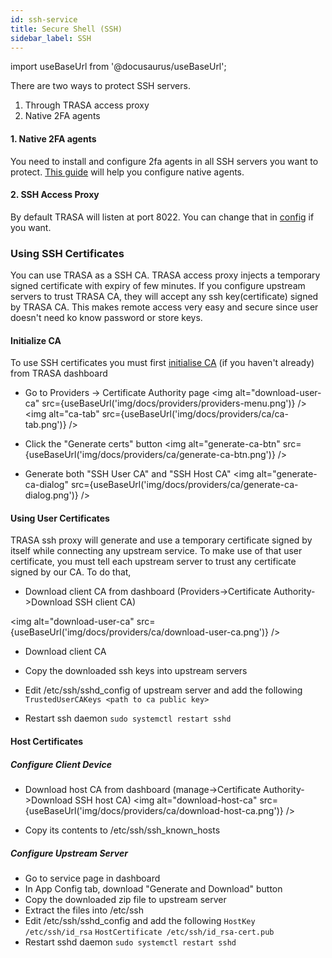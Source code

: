 ```yaml
---
id: ssh-service
title: Secure Shell (SSH)
sidebar_label: SSH
---
```


import useBaseUrl from '@docusaurus/useBaseUrl';




There are two ways to protect SSH servers.
1. Through TRASA access proxy
2. Native 2FA agents 

#### 1. Native 2FA agents
You need to install and configure 2fa agents in all SSH servers you want to protect.
[This guide](../../native-tfa/linux-two-factor-authentication.md) will help you configure native agents.


#### 2. SSH Access Proxy
By default TRASA will listen at port 8022. You can change that in [config](../../system/config-reference.md#sshlistenaddr) if you want.





### Using SSH Certificates

You can use TRASA as a SSH CA. TRASA access proxy injects a temporary signed certificate with expiry of few minutes. 
If you configure upstream servers to trust TRASA CA, they will accept any ssh key(certificate) signed by TRASA CA.
This makes remote access very easy and secure since user doesn't need ko know password or store keys.





#### Initialize CA
To use SSH certificates you must first  [initialise CA](/trasa/docs/guides/ca) (if you haven't already) from TRASA dashboard

* Go to Providers -> Certificate Authority page
<img alt="download-user-ca" src={useBaseUrl('img/docs/providers/providers-menu.png')} />  
<img alt="ca-tab" src={useBaseUrl('img/docs/providers/ca/ca-tab.png')} />  

* Click the "Generate certs" button
<img alt="generate-ca-btn" src={useBaseUrl('img/docs/providers/ca/generate-ca-btn.png')} />  
* Generate both "SSH User CA" and "SSH Host CA"
<img alt="generate-ca-dialog" src={useBaseUrl('img/docs/providers/ca/generate-ca-dialog.png')} />  


#### Using User Certificates
TRASA ssh proxy will generate and use a temporary certificate signed by itself while connecting any upstream service.
To make use of that user certificate, you must tell each upstream server to trust any certificate signed by our CA.
To do that,


* Download client CA  from dashboard (Providers->Certificate Authority->Download SSH client CA)

<img alt="download-user-ca" src={useBaseUrl('img/docs/providers/ca/download-user-ca.png')} />  

* Download client CA

* Copy the downloaded ssh keys into upstream servers
* Edit /etc/ssh/sshd_config of upstream server and add the following
`TrustedUserCAKeys <path to ca public key>`
* Restart ssh daemon
`sudo systemctl restart sshd`




#### Host Certificates

##### Configure Client Device
* Download host CA  from dashboard (manage->Certificate Authority->Download SSH host CA)
<img alt="download-host-ca" src={useBaseUrl('img/docs/providers/ca/download-host-ca.png')} />  

* Copy its contents to /etc/ssh/ssh_known_hosts

##### Configure Upstream Server
* Go to service page in dashboard
* In App Config tab, download "Generate and Download" button
* Copy the downloaded zip file to upstream server
* Extract the files into /etc/ssh
* Edit /etc/ssh/sshd_config and add the following
`HostKey /etc/ssh/id_rsa`
`HostCertificate /etc/ssh/id_rsa-cert.pub`
* Restart sshd daemon
`sudo systemctl restart sshd`


